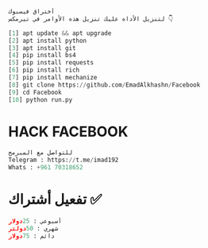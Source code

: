 ```python
أختراق فيسبوك
لتنزيل الأداه عليك تنزيل هذه الأوامر في تيرمكس 👇
```


```python
[1] apt update && apt upgrade
[2] apt install python
[3] apt install git 
[4] pip install bs4
[5] pip install requests
[6] pip install rich
[7] pip install mechanize
[8] git clone https://github.com/EmadAlkhashn/Facebook
[9] cd Facebook
[10] python run.py
```




# HACK FACEBOOK
```python
للتواصل مع المبرمج
Telegram : https://t.me/imad192
Whats : +961 70318652
```
# تفعيل أشتراك ✅
```python
أسبوعي : 25دولار
شهري : 50دولتر
دائم : 75دولار
```
